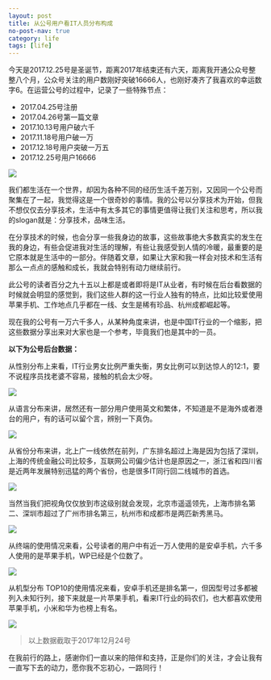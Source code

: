 ```yaml
---
layout: post
title: 从公号用户看IT人员分布构成
no-post-nav: true
category: life
tags: [life]
---
```


今天是2017.12.25号是圣诞节，距离2017年结束还有六天，距离我开通公众号整整八个月，公众号关注的用户数刚好突破16666人，也刚好凑齐了我喜欢的幸运数字6。在运营公号的过程中，记录了一些特殊节点：

- 2017.04.25号注册
- 2017.04.26号第一篇文章
- 2017.10.13号用户破六千
- 2017.11.18号用户破一万
- 2017.12.18号用户突破一万五
- 2017.12.25号用户16666

![](https://huangfeifei.github.io/assets/images/2017/life/wechat.png)  

我们都生活在一个世界，却因为各种不同的经历生活千差万别，又因同一个公号而聚集在了一起，我觉得这是一个很奇妙的事情。我的公号以分享技术为开始，但我不想仅仅去分享技术，生活中有太多其它的事情更值得让我们关注和思考，所以我的slogan就是：分享技术，品味生活。

在分享技术的时候，也会分享一些我身边的故事，这些故事绝大多数真实的发生在我的身边，有些会促进我对生活的理解，有些让我感受到人情的冷暖，最重要的是它原本就是生活中的一部分。伴随着文章，如果让大家和我一样会对技术和生活有那么一点点的感触和成长，我就会特别有动力继续前行。

此公号的读者百分之九十五以上都是或者即将是IT从业者，有时候在后台看数据的时候就会明显的感觉到，我们这些人群的这一行业人独有的特点，比如比较爱使用苹果手机、工作地点几乎都在一线、女生是稀有珍品、杭州成都崛起等。

现在我的公号有一万六千多人，从某种角度来讲，也是中国IT行业的一个缩影，把这些数据分享出来对大家也是一个参考，毕竟我们也是其中的一员。

**以下为公号后台数据：**

从性别分布上来看，IT行业男女比例严重失衡，男女比例可以到达惊人的12:1，要不说程序员找老婆不容易，接触的机会太少呀。

![](https://huangfeifei.github.io/assets/images/2017/life/wechat1.png)  

从语言分布来讲，居然还有一部分用户使用英文和繁体，不知道是不是海外或者港台的用户，有的话可以留个言，辨别一下真伪。

![](https://huangfeifei.github.io/assets/images/2017/life/wechat2.png)  

从省份分布来讲，北上广一线依然在前列，广东排名超过上海是因为包括了深圳，上海的传统金融公司比较多，互联网公司偏少估计也是原因之一，浙江省和四川省是近两年发展特别迅猛的两个省份，也是很多IT同行回二线城市的首选。	

![](https://huangfeifei.github.io/assets/images/2017/life/wechat3.png)  

当然当我们把视角仅仅放到市这级别就会发现，北京市遥遥领先，上海市排名第二、深圳市超过了广州市排名第三，杭州市和成都市是两匹新秀黑马。

![](https://huangfeifei.github.io/assets/images/2017/life/wechat4.png)  

从终端的使用情况来看，公号读者的用户中有近一万人使用的是安卓手机，六千多人使用的是苹果手机，WP已经是个位数了。

![](https://huangfeifei.github.io/assets/images/2017/life/wechat5.png)  

从机型分布 TOP10的使用情况来看，安卓手机还是排名第一，但因型号过多都被列入未知行列，接下来就是一片苹果手机，看来IT行业的码农们，也大都喜欢使用苹果手机，小米和华为也榜上有名。

![](https://huangfeifei.github.io/assets/images/2017/life/wechat6.png)  

> 以上数据截取于2017年12月24号

在我前行的路上，感谢你们一直以来的陪伴和支持，正是你们的关注，才会让我有一直写下去的动力，愿你我不忘初心，一路同行！